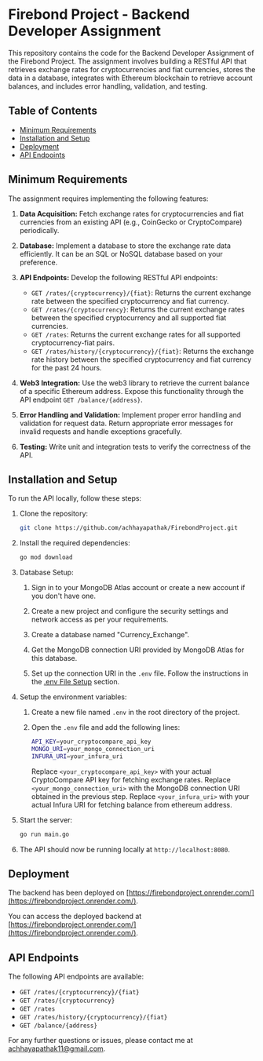 # Firebond Project - Backend Developer Assignment

This repository contains the code for the Backend Developer Assignment of the Firebond Project. The assignment involves building a RESTful API that retrieves exchange rates for cryptocurrencies and fiat currencies, stores the data in a database, integrates with Ethereum blockchain to retrieve account balances, and includes error handling, validation, and testing.

## Table of Contents

- [Minimum Requirements](#minimum-requirements)
- [Installation and Setup](#installation-and-setup)
- [Deployment](#deployment)
- [API Endpoints](#api-endpoints)

## Minimum Requirements

The assignment requires implementing the following features:

1. **Data Acquisition:** Fetch exchange rates for cryptocurrencies and fiat currencies from an existing API (e.g., CoinGecko or CryptoCompare) periodically.

2. **Database:** Implement a database to store the exchange rate data efficiently. It can be an SQL or NoSQL database based on your preference.

3. **API Endpoints:** Develop the following RESTful API endpoints:

   - `GET /rates/{cryptocurrency}/{fiat}`: Returns the current exchange rate between the specified cryptocurrency and fiat currency.
   - `GET /rates/{cryptocurrency}`: Returns the current exchange rates between the specified cryptocurrency and all supported fiat currencies.
   - `GET /rates`: Returns the current exchange rates for all supported cryptocurrency-fiat pairs.
   - `GET /rates/history/{cryptocurrency}/{fiat}`: Returns the exchange rate history between the specified cryptocurrency and fiat currency for the past 24 hours.

4. **Web3 Integration:** Use the web3 library to retrieve the current balance of a specific Ethereum address. Expose this functionality through the API endpoint `GET /balance/{address}`.

5. **Error Handling and Validation:** Implement proper error handling and validation for request data. Return appropriate error messages for invalid requests and handle exceptions gracefully.

6. **Testing:** Write unit and integration tests to verify the correctness of the API.

## Installation and Setup

To run the API locally, follow these steps:

1. Clone the repository:

   ```bash
   git clone https://github.com/achhayapathak/FirebondProject.git

2. Install the required dependencies:

    ```bash
    go mod download
    ```

3. Database Setup:

    1. Sign in to your MongoDB Atlas account or create a new account if you don't have one.

    2. Create a new project and configure the security settings and network access as per your requirements.

    3. Create a database named "Currency_Exchange".

    4. Get the MongoDB connection URI provided by MongoDB Atlas for this database.

    5. Set up the connection URI in the `.env` file. Follow the instructions in the [.env File Setup](#env-file-setup) section.

4. Setup the environment variables:

    1. Create a new file named `.env` in the root directory of the project.

    2. Open the `.env` file and add the following lines:

        ```bash
        API_KEY=your_cryptocompare_api_key
        MONGO_URI=your_mongo_connection_uri
        INFURA_URI=your_infura_uri
        ```

        Replace `<your_cryptocompare_api_key>` with your actual CryptoCompare API key for fetching exchange rates.
        Replace `<your_mongo_connection_uri>` with the MongoDB connection URI obtained in the previous step.
        Replace `<your_infura_uri>` with your actual Infura URI for fetching balance from ethereum address.

5. Start the server:

    ```bash
    go run main.go
    ```

6. The API should now be running locally at `http://localhost:8080`.


## Deployment

The backend has been deployed on [https://firebondproject.onrender.com/](https://firebondproject.onrender.com/).

You can access the deployed backend at [https://firebondproject.onrender.com/](https://firebondproject.onrender.com/).


## API Endpoints

The following API endpoints are available:

- `GET /rates/{cryptocurrency}/{fiat}`
- `GET /rates/{cryptocurrency}`
- `GET /rates`
- `GET /rates/history/{cryptocurrency}/{fiat}`
- `GET /balance/{address}`

For any further questions or issues, please contact me at [achhayapathak11@gmail.com](mailto:achhayapathak11@gmail.com).

